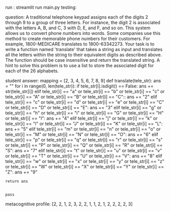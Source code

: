 run : streamlit run main.py
testing:

question: A traditional telephone keypad assigns each of the digits 2 through 9 to a group of three letters. For instance, the digit 2 is associated with the letters A, B, and C, 3 with D, E, and F, and so on. This system allows us to convert phone numbers into words. Some companies use this method to create memorable phone numbers for their customers. For example, 1800-MEDICARE translates to 1800-63342273. Your task is to write a function named 'translate' that takes a string as input and translates all the letters within the string to their equivalent digits as described above. The function should be case insensitive and return the translated string. A hint to solve this problem is to use a list to store the associated digit for each of the 26 alphabets.

student answer: mapping = [2, 3, 4, 5, 6, 7, 8, 9] 
def translate(tele_str):
    ans = ""
    for i in range(0, len(tele_str)):
        if tele_str[i].isdigit() == False:
            ans += str(tele_str[i])
        elif tele_str[i] == "a" or tele_str[i] == "b" or tele_str[i] == "c" or tele_str[i] == "A" or tele_str[i] == "B" or tele_str[i] == "C"::
            ans += "2"
        elif tele_str[i] == "c" or tele_str[i] == "d" or tele_str[i] == "e" or tele_str[i] == "C" or tele_str[i] == "D" or tele_str[i] == "E":
            ans += "3"
        elif tele_str[i] == "g" or tele_str[i] == "h" or tele_str[i] == "i" or tele_str[i] == "G" or tele_str[i] == "H" or tele_str[i] == "I":
            ans += "4"
        elif tele_str[i] == "j" or tele_str[i] == "k" or tele_str[i] == "l" or tele_str[i] == "J" or tele_str[i] == "K" or tele_str[i] == "L":
            ans += "5"
        elif tele_str[i] == "m" or tele_str[i] == "n" or tele_str[i] == "o" or tele_str[i] == "M" or tele_str[i] == "N" or tele_str[i] == "O":
            ans += "6"
        elif tele_str[i] == "p" or tele_str[i] == "q" or tele_str[i] == "r" or tele_str[i] == "s" or tele_str[i] == "P" or tele_str[i] == "Q" or tele_str[i] == "R" or tele_str[i] == "S":
            ans += "7"
        elif tele_str[i] == "t" or tele_str[i] == "u" or tele_str[i] == "v" or tele_str[i] == "T" or tele_str[i] == "U" or tele_str[i] == "V":
            ans += "8"
        elif tele_str[i] == "w" or tele_str[i] == "x" or tele_str[i] == "y" or tele_str[i] == "z" or tele_str[i] == "W" or tele_str[i] == "X" or tele_str[i] == "Y" or tele_str[i] == "Z":
            ans += "9"
        
 

    return ans
            
                   
    pass

metacognitive profile:  [2, 2, 1, 2, 3, 2, 2, 1, 1, 2, 1, 2, 2, 2, 2, 3]